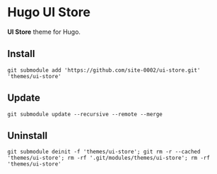 # Hugo UI Store

**UI Store** theme for Hugo.

## Install

```
git submodule add 'https://github.com/site-0002/ui-store.git' 'themes/ui-store'
```

## Update

```
git submodule update --recursive --remote --merge
```

## Uninstall

```
git submodule deinit -f 'themes/ui-store'; git rm -r --cached 'themes/ui-store'; rm -rf '.git/modules/themes/ui-store'; rm -rf 'themes/ui-store'
```
